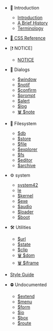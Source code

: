 * 👣 Introduction

    * [Introduction](README.md)
    * [A Brief History](intro/history.md)
    * [Terminology](intro/terminology.md)

* [🎨 CSS Reference](css.md)

* [❗ NOTICE]
    * [NOTICE](NOTICE.md)

* 💬 Dialogs

    * [$window](dialog/window/README.md)
    * [$notif](dialog/notif/README.md)
    * [$confirm](/dialog/confirm.md)
    * [$prompt](/dialog/prompt.md)
    * [$alert](dialog/alert/README.md)
    * [$log](dialog/log/README.md)
    * [🗑️ $note](dialog/note.md)

* 📁 Filesystem

    * [$db](filesystem/db.md)
    * [$store](filesystem/store.md)
    * [$file](filesystem/file/README.md)
    * [$explorer](filesystem/explorer/README.md)
    * [$fs](filesystem/fs/README.md)
    * [$editor](filesystem/editor/README.md)
    * [$archive](filesystem/archive.md)

* ⚙ system

    * [system42](system/system42.md)
    * [le](system/le/README.md)
    * [$kernel](system/kernel.md)
    * [$exe](system/exe/README.md)
    * [$audio](system/audio/README.md)
    * [$loader](system/loader/README.md)
    * [$boot](system/boot/README.md)

* 🛠 Utilities

    * [$url](utils/url/README.md)
    * [$state](utils/state/README.md)
    * [$clip](utils/clip/README.md)
    * [🗑 $dom](utils/dom.md)
    * [🗑 $iframe](utils/iframe.md)

* [Style Guide](style-guide.md)

* ⛔ Undocumented

    * [$extend](nodoc/extend.md)
    * [$menu](nodoc/menu.md)
    * [$form](nodoc/form.md)
    * [$io](nodoc/io.md)
    * [$box](nodoc/box.md)
    * [$route](nodoc/route.md)
